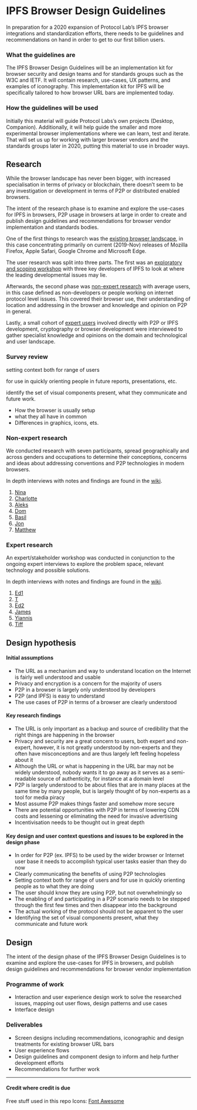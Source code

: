 
# IPFS Browser Design Guidelines

In preparation for a 2020 expansion of Protocol Lab’s IPFS browser integrations and standardization efforts, there needs to be guidelines and recommendations on hand in order to get to our first billion users.

### What the guidelines are

The IPFS Browser Design Guidelines will be an implementation kit for browser security and design teams and for standards groups such as the W3C and IETF. It will contain research, use-cases, UX patterns, and examples of iconography. This implementation kit for IPFS will be specifically tailored to how browser URL bars are implemented today.

### How the guidelines will be used

Initially this material will guide Protocol Labs’s own projects (Desktop, Companion). Additionally, it will help guide the smaller and more experimental browser implementations where we can learn, test and iterate. That will set us up for working with larger browser vendors and the standards groups later in 2020, putting this material to use in broader ways.

## Research

While the browser landscape has never been bigger, with increased specialisation in terms of privacy or blockchain, there doesn’t seem to be any investigation or development in terms of P2P or distributed enabled browsers. 

The intent of the research phase is to examine and explore the use-cases for IPFS in browsers, P2P usage in browsers at large in order to create and publish design guidelines and recommendations for browser vendor implementation and standards bodies.

One of the first things to research was the [existing browser landscape][1], in this case concentrating primarily on current (2019-Nov) releases of Mozilla Firefox, Apple Safari, Google Chrome and Microsoft Edge.



The user research was split into three parts. The first was an [exploratory and scoping workshop][2] with three key developers of IPFS to look at where the leading developmental issues may lie.

Afterwards, the second phase was [non-expert research][3] with average users, in this case defined as non-developers or people working on internet protocol level issues. This covered their browser use, their understanding of location and addressing in the browser and knowledge and opinion on P2P in general.

Lastly, a small cohort of [expert users][4] involved directly with P2P or IPFS development, cryptography or browser development were interviewed to gather specialist knowledge and opinions on the domain and technological and user landscape.

### Survey review

setting context both for range of users


for use in quickly orienting people in future reports, presentations, etc.


identify the set of visual components present, what they communicate and future work.
- How the browser is usually setup
- what they all have in common
- Differences in graphics, icons, ets.

### Non-expert research

We conducted research with seven participants, spread geographically and across genders and occupations to determine their conceptions, concerns and ideas about addressing conventions and P2P technologies in modern browsers. 

In depth interviews with notes and findings are found in the [wiki][5].

1. [Nina][6]
2. [Charlotte][7]
3. [Aleks][8]
4. [Dom][9]
5. [Basil][10]
6. [Jon][11]
7. [Matthew][12]

### Expert research

An expert/stakeholder workshop was conducted in conjunction to the ongoing expert interviews to explore the problem space, relevant technology and possible solutions.

In depth interviews with notes and findings are found in the [wiki][13].

1. [Ed1][14]
2. [T][15]
3. [Ed2][16]
4. [James][17]
5. [Yiannis][18]
6. [Tiff][19]

## Design hypothesis

#### Initial assumptions

- The URL as a mechanism and way to understand location on the Internet is fairly well understood and usable
- Privacy and encryption is a concern for the majority of users
- P2P in a browser is largely only understood by developers
- P2P (and IPFS) is easy to understand
- The use cases of P2P in terms of a browser are clearly understood

#### Key research findings

- The URL is only important as a backup and source of credibility that the right things are happening in the browser
- Privacy and security are a great concern to users, both expert and non-expert, however, it is not greatly understood by non-experts and they often have misconceptions and are thus largely left feeling hopeless about it
- Although the URL or what is happening in the URL bar may not be widely understood, nobody wants it to go away as it serves as a semi-readable source of authenticity, for instance at a domain level
- P2P is largely understood to be about files that are in many places at the same time by many people, but is largely thought of by non-experts as a tool for media piracy
- Most assume P2P makes things faster and somehow more secure
- There are potential opportunities with P2P in terms of lowering CDN costs and lessening or eliminating the need for invasive advertising
- Incentivisation needs to be thought out in great depth

#### Key design and user context questions and issues to be explored in the design phase

- In order for P2P (ex. IPFS) to be used by the wider browser or Internet user base it needs to accomplish typical user tasks easier than they do now
- Clearly communicating the benefits of using P2P technologies
- Setting context both for range of users and for use in quickly orienting people as to what they are doing
- The user should know they are using P2P, but not overwhelmingly so
- The enabling of and participating in a P2P scenario needs to be stepped through the first few times and then disappear into the background
- The actual working of the protocol should not be apparent to the user
- Identifying the set of visual components present, what they communicate and future work

## Design

The intent of the design phase of the IPFS Browser Design Guidelines is to examine and explore the use-cases for IPFS in browsers, and publish design guidelines and recommendations for browser vendor implementation

### Programme of work

- Interaction and user experience design work to solve the researched issues, mapping out user flows, design patterns and use cases
- Interface design

### Deliverables

- Screen designs including recommendations, iconographic and design treatments for existing browser URL bars
- User experience flows
- Design guidelines and component design to inform and help further development efforts
- Recommendations for further work

---- 

#### Credit where credit is due
Free stuff used in this repo
Icons: [Font Awesome][20]

[1]:	https://github.com/ipfs/browser-design-guidelines/wiki#competitive-landscape-survey
[2]:	https://github.com/ipfs/browser-design-guidelines/wiki/Stakeholders-workshop
[3]:	https://github.com/ipfs/browser-design-guidelines/wiki
[4]:	https://github.com/ipfs/browser-design-guidelines/wiki
[5]:	https://github.com/ipfs/browser-design-guidelines/wiki
[6]:	https://github.com/ipfs/browser-design-guidelines/wiki/Interview-Nina
[7]:	https://github.com/ipfs/browser-design-guidelines/wiki/Interview-Charlotte
[8]:	https://github.com/ipfs/browser-design-guidelines/wiki/Interview-Aleks
[9]:	https://github.com/ipfs/browser-design-guidelines/wiki/Interview-Dom
[10]:	https://github.com/ipfs/browser-design-guidelines/wiki/Interview-Basil
[11]:	https://github.com/ipfs/browser-design-guidelines/wiki/Interview-Jon
[12]:	https://github.com/ipfs/browser-design-guidelines/wiki/Interview-Matthew
[13]:	https://github.com/ipfs/browser-design-guidelines/wiki
[14]:	https://github.com/ipfs/browser-design-guidelines/wiki/Interview-Ed1
[15]:	https://github.com/ipfs/browser-design-guidelines/wiki/Interview-T
[16]:	https://github.com/ipfs/browser-design-guidelines/wiki/Interview-Ed2
[17]:	https://github.com/ipfs/browser-design-guidelines/wiki/Interview-James
[18]:	https://github.com/ipfs/browser-design-guidelines/wiki/Interview-Yiannis
[19]:	https://github.com/ipfs/browser-design-guidelines/wiki/Interview-Tiff
[20]:	https://fontawesome.com/